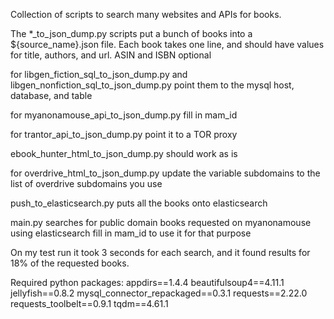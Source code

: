 Collection of scripts to search many websites and APIs for books.


The *_to_json_dump.py scripts put a bunch of books into a ${source_name}.json file. 
Each book takes one line, and should have values for title, authors, and url. ASIN and ISBN optional

for libgen_fiction_sql_to_json_dump.py and libgen_nonfiction_sql_to_json_dump.py
point them to the mysql host, database, and table

for myanonamouse_api_to_json_dump.py
fill in mam_id

for trantor_api_to_json_dump.py
point it to a TOR proxy

ebook_hunter_html_to_json_dump.py should work as is

for overdrive_html_to_json_dump.py
update the variable subdomains to the list of overdrive subdomains you use


push_to_elasticsearch.py puts all the books onto elasticsearch


main.py searches for public domain books requested on myanonamouse using elasticsearch
fill in mam_id to use it for that purpose

On my test run it took 3 seconds for each search, and it found results for 18% of the requested books.


Required python packages:
appdirs==1.4.4
beautifulsoup4==4.11.1
jellyfish==0.8.2
mysql_connector_repackaged==0.3.1
requests==2.22.0
requests_toolbelt==0.9.1
tqdm==4.61.1
